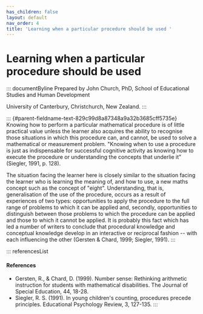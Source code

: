 ```yaml
---
has_children: false
layout: default
nav_order: 4
title: 'Learning when a particular procedure should be used '
---
```

# Learning when a particular procedure should be used 


::: documentByline
Prepared by John Church, PhD, School of Educational Studies and Human
Development

University of Canterbury, Christchurch, New Zealand.
:::

::: {#parent-fieldname-text-829c99d8a87348a9a32b3685cff5735e}
Knowing how to perform a particular mathematical procedure is of little
practical value unless the learner also acquires the ability to
recognise those situations in which this procedure can, and cannot, be
used to solve a mathematical or measurement problem. "Knowing when to
use a procedure is just as indispensable for successful cognitive
activity as knowing how to execute the procedure or understanding the
concepts that underlie it" (Siegler, 1991, p. 128).

The situation facing the learner here is closely similar to the
situation facing the learner who is learning the meaning of, and how to
use, a new maths concept such as the concept of "eight". Understanding,
that is, generalisation of the use of the procedure, occurs as a result
of experiences of two types: opportunities to apply the procedure to the
full range of problems to which it can be applied and, secondly,
opportunities to distinguish between those problems to which the
procedure can be applied and those to which it cannot be applied. It is
probably this fact which has led a number of writers to conclude that
procedural knowledge and conceptual knowledge develop in an interactive
or reciprocal fashion -- with each influencing the other (Gersten &
Chard, 1999; Siegler, 1991).
:::

::: referencesList
#### References

-   Gersten, R., & Chard, D. (1999). Number sense: Rethinking arithmetic
    instruction for students with mathematical disabilities. The Journal
    of Special Education, 44, 18-28.
-   Siegler, R. S. (1991). In young children's counting, procedures
    precede principles. Educational Psychology Review, 3, 127-135.
:::
